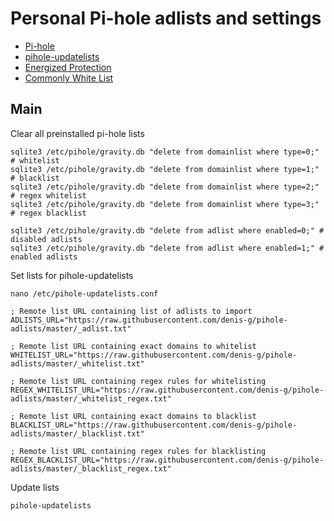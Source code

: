 # Personal Pi-hole adlists and settings

- [Pi-hole](https://github.com/pi-hole/pi-hole)
- [pihole-updatelists](https://github.com/jacklul/pihole-updatelists)
- [Energized Protection](https://github.com/EnergizedProtection/block)
- [Commonly White List](https://github.com/anudeepND/whitelist)


## Main

Clear all preinstalled pi-hole lists

```
sqlite3 /etc/pihole/gravity.db "delete from domainlist where type=0;" # whitelist
sqlite3 /etc/pihole/gravity.db "delete from domainlist where type=1;" # blacklist
sqlite3 /etc/pihole/gravity.db "delete from domainlist where type=2;" # regex whitelist
sqlite3 /etc/pihole/gravity.db "delete from domainlist where type=3;" # regex blacklist

sqlite3 /etc/pihole/gravity.db "delete from adlist where enabled=0;" # disabled adlists
sqlite3 /etc/pihole/gravity.db "delete from adlist where enabled=1;" # enabled adlists
```

Set lists for pihole-updatelists

`nano /etc/pihole-updatelists.conf`

```
; Remote list URL containing list of adlists to import
ADLISTS_URL="https://raw.githubusercontent.com/denis-g/pihole-adlists/master/_adlist.txt"

; Remote list URL containing exact domains to whitelist
WHITELIST_URL="https://raw.githubusercontent.com/denis-g/pihole-adlists/master/_whitelist.txt"

; Remote list URL containing regex rules for whitelisting
REGEX_WHITELIST_URL="https://raw.githubusercontent.com/denis-g/pihole-adlists/master/_whitelist_regex.txt"

; Remote list URL containing exact domains to blacklist
BLACKLIST_URL="https://raw.githubusercontent.com/denis-g/pihole-adlists/master/_blacklist.txt"

; Remote list URL containing regex rules for blacklisting
REGEX_BLACKLIST_URL="https://raw.githubusercontent.com/denis-g/pihole-adlists/master/_blacklist_regex.txt"

```

Update lists

`pihole-updatelists`